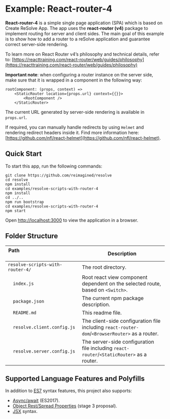 # Example: React-router-4
**React-router-4** is a simple single page application (SPA) which is based on Create ReSolve App. The app uses the **react-router (v4)** package to implement routing for server and client sides. The main goal of this example is to show how to add a router to a reSolve application and guarantee correct server-side rendering.

To learn more on React Router v4’s philosophy and technical details, refer to: [https://reacttraining.com/react-router/web/guides/philosophy](https://reacttraining.com/react-router/web/guides/philosophy)

**Important note**: when configuring a router instance on the server side, make sure that it is wrapped in a component in the following way:
```
rootComponent: (props, context) =>
    <StaticRouter location={props.url} context={{}}>
        <RootComponent />
    </StaticRouter>
```

The current URL generated by server-side rendering is available in `props.url`.

If required, you can manually handle redirects by using `Helmet` and rendering redirect headers inside it. Find more information here: [https://github.com/nfl/react-helmet](https://github.com/nfl/react-helmet).

## Quick Start

To start this app, run the following commands:
```
git clone https://github.com/reimagined/resolve
cd resolve
npm install
cd examples/resolve-scripts-with-router-4
npm install
cd ../..
npm run bootstrap
cd examples/resolve-scripts-with-router-4
npm start

```
Open [http://localhost:3000](http://localhost:3000) to view the application in a browser.

## Folder Structure

| ​Path ​ ​ ​ ​ ​ ​ ​ ​ ​ ​ ​ ​ ​ ​ ​ ​ ​ ​ ​ ​​ ​ ​ ​ ​ ​​ ​ ​ ​ ​| Description                                                                              |
| ---------------------------------| ---------------------------------------------------------------------------------------- |
| `resolve-scripts-with-router-4/` | The root directory.                                               |
| `​ ​ ​index.js                    ` | Root react view component dependent on the selected route, based on `<Switch>`.        |
| `​ ​ package.json                ` | The current npm package description.                                                        |
| `​ ​ README.md                   ` | This readme file.                                                                         |
| `​ ​ resolve.client.config.js    ` | The client-side configuration file including `react-router-dom`/`<BrowserRouter>` as a router.  |
| `​ ​ resolve.server.config.js    ` | The server-side configuration file including `react-router`/`<StaticRouter>` as a router.       |

## Supported Language Features and Polyfills

In addition to [ES7](http://2ality.com/2016/01/ecmascript-2016.html) syntax features, this project also supports:

* [Async/await](https://github.com/tc39/ecmascript-asyncawait) (ES2017).
* [Object Rest/Spread Properties](https://github.com/sebmarkbage/ecmascript-rest-spread) (stage 3 proposal).
* [JSX](https://facebook.github.io/react/docs/introducing-jsx.html) syntax.
